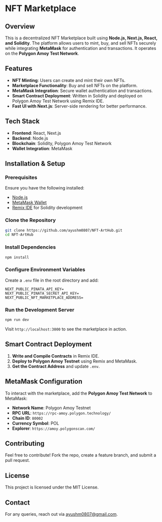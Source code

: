 # NFT Marketplace

## Overview
This is a decentralized NFT Marketplace built using **Node.js, Next.js, React, and Solidity**. The platform allows users to mint, buy, and sell NFTs securely while integrating **MetaMask** for authentication and transactions. It operates on the **Polygon Amoy Test Network**.

## Features
- **NFT Minting**: Users can create and mint their own NFTs.
- **Marketplace Functionality**: Buy and sell NFTs on the platform.
- **MetaMask Integration**: Secure wallet authentication and transactions.
- **Smart Contract Deployment**: Written in Solidity and deployed on Polygon Amoy Test Network using Remix IDE.
- **Fast UI with Next.js**: Server-side rendering for better performance.

## Tech Stack
- **Frontend**: React, Next.js
- **Backend**: Node.js
- **Blockchain**: Solidity, Polygon Amoy Test Network
- **Wallet Integration**: MetaMask

## Installation & Setup
### Prerequisites
Ensure you have the following installed:
- [Node.js](https://nodejs.org/)
- [MetaMask Wallet](https://metamask.io/)
- [Remix IDE](https://remix.ethereum.org/) for Solidity development

### Clone the Repository
```sh
git clone https://github.com/ayushm0807/NFT-ArtHub.git
cd NFT-ArtHub
```

### Install Dependencies
```sh
npm install
```

### Configure Environment Variables
Create a `.env` file in the root directory and add:
```
NEXT_PUBLIC_PINATA_API_KEY=
NEXT_PUBLIC_PINATA_SECRET_API_KEY=
NEXT_PUBLIC_NFT_MARKETPLACE_ADDRESS=
```

### Run the Development Server
```sh
npm run dev
```
Visit `http://localhost:3000` to see the marketplace in action.

## Smart Contract Deployment
1. **Write and Compile Contracts** in Remix IDE.
2. **Deploy to Polygon Amoy Testnet** using Remix and MetaMask.
3. **Get the Contract Address** and update `.env`.

## MetaMask Configuration
To interact with the marketplace, add the **Polygon Amoy Test Network** to MetaMask:
- **Network Name**: Polygon Amoy Testnet
- **RPC URL**: `https://rpc-amoy.polygon.technology/`
- **Chain ID**: `80002`
- **Currency Symbol**: POL
- **Explorer**: `https://amoy.polygonscan.com/`

## Contributing
Feel free to contribute! Fork the repo, create a feature branch, and submit a pull request.

## License
This project is licensed under the MIT License.

## Contact
For any queries, reach out via [ayushm0807@gmail.com](mailto:ayushm0807@gmail.com).


